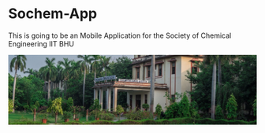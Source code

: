 # Sochem-App
This is going to be an Mobile Application for the Society of Chemical Engineering IIT BHU

![Chemical Eng. Department IIT BHU](/assets/chemical_iit_bhu.jpg)
